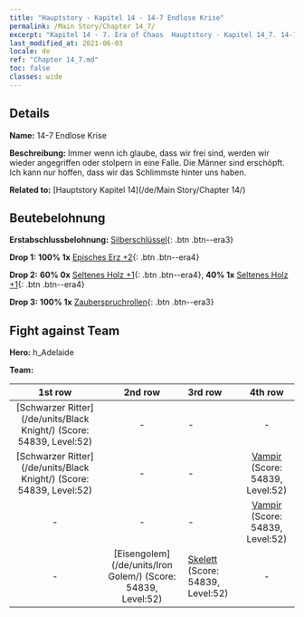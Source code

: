 ```yaml
---
title: "Hauptstory - Kapitel 14 - 14-7 Endlose Krise"
permalink: /Main Story/Chapter 14_7/
excerpt: "Kapitel 14 - 7. Era of Chaos  Hauptstory - Kapitel 14_7. 14-7 Endlose Krise"
last_modified_at: 2021-06-03
locale: de
ref: "Chapter 14_7.md"
toc: false
classes: wide
---
```


## Details

 **Name:** 14-7 Endlose Krise

 **Beschreibung:** Immer wenn ich glaube, dass wir frei sind, werden wir wieder angegriffen oder stolpern in eine Falle. Die Männer sind erschöpft. Ich kann nur hoffen, dass wir das Schlimmste hinter uns haben.

 **Related to:** [Hauptstory Kapitel 14](/de/Main Story/Chapter 14/)

## Beutebelohnung

 **Erstabschlussbelohnung:** [Silberschlüssel](/ItemsDE/con_693/){: .btn .btn--era3}

 **Drop 1:** **100% 1x** [Episches Erz +2](/ItemsDE/mat_47/){: .btn .btn--era4}

 **Drop 2:** **60% 0x** [Seltenes Holz +1](/ItemsDE/mat_41/){: .btn .btn--era4}, **40% 1x** [Seltenes Holz +1](/ItemsDE/mat_41/){: .btn .btn--era4}

 **Drop 3:** **100% 1x** [Zauberspruchrollen](/ItemsDE/con_694/){: .btn .btn--era3}


## Fight against Team
 **Hero:** h_Adelaide

 **Team:**


  | 1st row | 2nd row | 3rd row | 4th row |
  |:----:|:----:|:----|:----:|
  | [Schwarzer Ritter](/de/units/Black Knight/) (Score: 54839, Level:52)  | - | - | - |
  | [Schwarzer Ritter](/de/units/Black Knight/) (Score: 54839, Level:52)  | - | - | [Vampir](/de/units/Vampire/) (Score: 54839, Level:52)  |
  | - | - | - | [Vampir](/de/units/Vampire/) (Score: 54839, Level:52)  |
  | - | [Eisengolem](/de/units/Iron Golem/) (Score: 54839, Level:52)  | [Skelett](/de/units/Skeleton/) (Score: 54839, Level:52)  | - |


